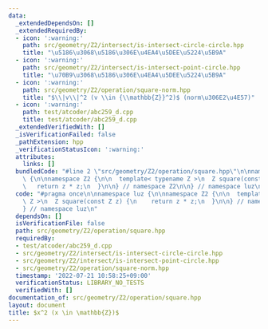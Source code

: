 ```yaml
---
data:
  _extendedDependsOn: []
  _extendedRequiredBy:
  - icon: ':warning:'
    path: src/geometry/Z2/intersect/is-intersect-circle-circle.hpp
    title: "\u5186\u3068\u5186\u306E\u4EA4\u5DEE\u5224\u5B9A"
  - icon: ':warning:'
    path: src/geometry/Z2/intersect/is-intersect-point-circle.hpp
    title: "\u70B9\u3068\u5186\u306E\u4EA4\u5DEE\u5224\u5B9A"
  - icon: ':warning:'
    path: src/geometry/Z2/operation/square-norm.hpp
    title: "$\\|v\\|^2 (v \\in {\\mathbb{Z}}^2)$ (norm\u306E2\u4E57)"
  - icon: ':warning:'
    path: test/atcoder/abc259_d.cpp
    title: test/atcoder/abc259_d.cpp
  _extendedVerifiedWith: []
  _isVerificationFailed: false
  _pathExtension: hpp
  _verificationStatusIcon: ':warning:'
  attributes:
    links: []
  bundledCode: "#line 2 \"src/geometry/Z2/operation/square.hpp\"\n\nnamespace luz\
    \ {\n\nnamespace Z2 {\n\n  template< typename Z >\n  Z square(const Z z) {\n \
    \   return z * z;\n  }\n\n} // namespace Z2\n\n} // namespace luz\n"
  code: "#pragma once\n\nnamespace luz {\n\nnamespace Z2 {\n\n  template< typename\
    \ Z >\n  Z square(const Z z) {\n    return z * z;\n  }\n\n} // namespace Z2\n\n\
    } // namespace luz\n"
  dependsOn: []
  isVerificationFile: false
  path: src/geometry/Z2/operation/square.hpp
  requiredBy:
  - test/atcoder/abc259_d.cpp
  - src/geometry/Z2/intersect/is-intersect-circle-circle.hpp
  - src/geometry/Z2/intersect/is-intersect-point-circle.hpp
  - src/geometry/Z2/operation/square-norm.hpp
  timestamp: '2022-07-21 10:58:25+09:00'
  verificationStatus: LIBRARY_NO_TESTS
  verifiedWith: []
documentation_of: src/geometry/Z2/operation/square.hpp
layout: document
title: $x^2 (x \in \mathbb{Z})$
---
```

